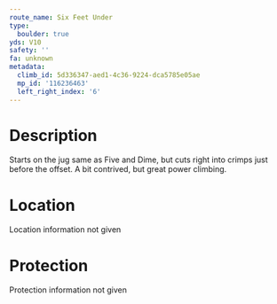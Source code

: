 ```yaml
---
route_name: Six Feet Under
type:
  boulder: true
yds: V10
safety: ''
fa: unknown
metadata:
  climb_id: 5d336347-aed1-4c36-9224-dca5785e05ae
  mp_id: '116236463'
  left_right_index: '6'
---
```

# Description
Starts on the jug same as Five and Dime, but cuts right into crimps just before the offset. A bit contrived, but great power climbing.

# Location
Location information not given

# Protection
Protection information not given
